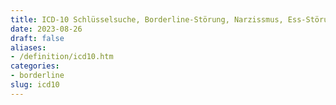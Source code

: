 ```yaml
---
title: ICD-10 Schlüsselsuche, Borderline-Störung, Narzissmus, Ess-Störung, ADHS, Depression
date: 2023-08-26
draft: false
aliases:
- /definition/icd10.htm
categories:
- borderline
slug: icd10
---
```



